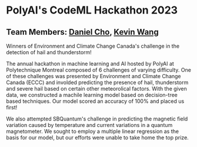 # PolyAI's CodeML Hackathon 2023
## Team Members: [Daniel Cho](https://github.com/daniel-heemang), [Kevin Wang](https://github.com/devkevw)

Winners of Environment and Climate Change Canada's challenge in the detection of hail and thunderstorm!

The annual hackathon in machine learning and AI hosted by PolyAI at Polytechnique Montreal composed of 6 challenges of varying difficulty. One of these challenges was presented by Environment and Climate Change Canada (ECCC) and involded predicting the presence of hail, thunderstorm and severe hail based on certain other meteorolical factors. With the given data, we constructed a machile learning model based on decision-tree based techniques. Our model scored an accuracy of 100% and placed us first!

We also attempted SBQuantum's challenge in predicting the magnetic field variation caused by temperature and current variations in a quantum magnetometer. We sought to employ a multiple linear regression as the basis for our model, but our efforts were unable to take home the top prize. 
